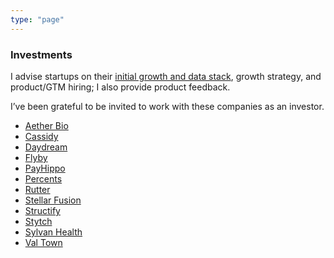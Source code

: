 ```yaml
---
type: "page"
---
```


### Investments

I advise startups on their [initial growth and data stack](https://twitter.com/michlimlim/status/1669467589888684038?s=20), growth strategy, and product/GTM hiring; I also provide product feedback.

I’ve been grateful to be invited to work with these companies as an investor.

- [Aether Bio](https://www.aetherbio.com/)
- [Cassidy](https://www.cassidyai.com/)
- [Daydream](https://www.withdaydream.com/)
- [Flyby](https://www.flybydev.com/)
- [PayHippo](https://payhippo.ng/)
- [Percents](https://www.percents.com/)
- [Rutter](https://www.rutterapi.com/)
- [Stellar Fusion](https://home.stellarfusion.io/)
- [Structify](https://structify.ai/)
- [Stytch](https://stytch.com/)
- [Sylvan Health](https://sylvanhealth.com/)
- [Val Town](https://www.val.town/)

